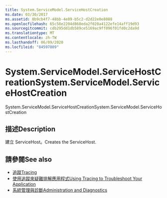 ```yaml
---
title: System.ServiceModel.ServiceHostCreation
ms.date: 03/30/2017
ms.assetid: 0b9cb4f7-48bb-4e89-b5c2-d2d22e0e8088
ms.openlocfilehash: 65c58e2204d868eda2f028a4122efe14aff19d93
ms.sourcegitcommit: cdb295dd1db589ce5169ac9ff096f01fd0c2da9d
ms.translationtype: MT
ms.contentlocale: zh-TW
ms.lasthandoff: 06/09/2020
ms.locfileid: "84597809"
---
```

# <a name="systemservicemodelservicehostcreation"></a><span data-ttu-id="fa6ef-102">System.ServiceModel.ServiceHostCreation</span><span class="sxs-lookup"><span data-stu-id="fa6ef-102">System.ServiceModel.ServiceHostCreation</span></span>
<span data-ttu-id="fa6ef-103">System.ServiceModel.ServiceHostCreation</span><span class="sxs-lookup"><span data-stu-id="fa6ef-103">System.ServiceModel.ServiceHostCreation</span></span>  
  
## <a name="description"></a><span data-ttu-id="fa6ef-104">描述</span><span class="sxs-lookup"><span data-stu-id="fa6ef-104">Description</span></span>  
 <span data-ttu-id="fa6ef-105">建立 ServiceHost。</span><span class="sxs-lookup"><span data-stu-id="fa6ef-105">Creates the ServiceHost.</span></span>  
  
## <a name="see-also"></a><span data-ttu-id="fa6ef-106">請參閱</span><span class="sxs-lookup"><span data-stu-id="fa6ef-106">See also</span></span>

- [<span data-ttu-id="fa6ef-107">追蹤</span><span class="sxs-lookup"><span data-stu-id="fa6ef-107">Tracing</span></span>](index.md)
- [<span data-ttu-id="fa6ef-108">使用追蹤來疑難排解應用程式</span><span class="sxs-lookup"><span data-stu-id="fa6ef-108">Using Tracing to Troubleshoot Your Application</span></span>](using-tracing-to-troubleshoot-your-application.md)
- [<span data-ttu-id="fa6ef-109">系統管理與診斷</span><span class="sxs-lookup"><span data-stu-id="fa6ef-109">Administration and Diagnostics</span></span>](../index.md)

